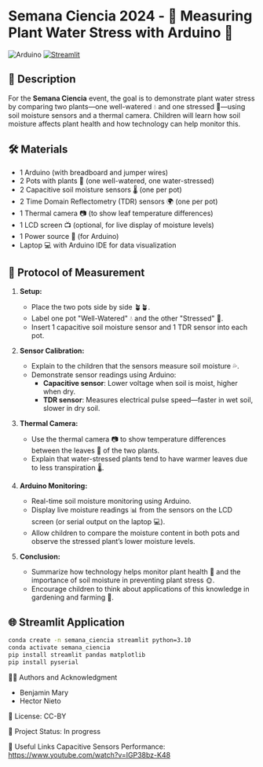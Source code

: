 # Semana Ciencia 2024 - 🌿 Measuring Plant Water Stress with Arduino 🌱

![Arduino](https://img.shields.io/badge/-Arduino-00979D?style=for-the-badge&logo=Arduino&logoColor=white)
[![Streamlit](https://img.shields.io/badge/Streamlit-FF4B4B?style=for-the-badge&logo=streamlit&logoColor=white)](https://tech4agro-csic-semanaciencia2024.streamlit.app/)

## 🌟 Description
For the **Semana Ciencia** event, the goal is to demonstrate plant water stress by comparing two plants—one well-watered 💧 and one stressed 🌵—using soil moisture sensors and a thermal camera. Children will learn how soil moisture affects plant health and how technology can help monitor this. 

## 🛠 Materials

- 1 Arduino (with breadboard and jumper wires)
- 2 Pots with plants 🌱 (one well-watered, one water-stressed)
- 2 Capacitive soil moisture sensors 🌡 (one per pot)
- 2 Time Domain Reflectometry (TDR) sensors 🌍 (one per pot)
- 1 Thermal camera 📷 (to show leaf temperature differences)
- 1 LCD screen 📺 (optional, for live display of moisture levels)
- 1 Power source 🔋 (for Arduino)
- Laptop 💻 with Arduino IDE for data visualization

## 📏 Protocol of Measurement

1. **Setup:**
   - Place the two pots side by side 🪴🪴.
   - Label one pot "Well-Watered" 💧 and the other "Stressed" 🌵.
   - Insert 1 capacitive soil moisture sensor and 1 TDR sensor into each pot.

2. **Sensor Calibration:**
   - Explain to the children that the sensors measure soil moisture 💦.
   - Demonstrate sensor readings using Arduino:
     - **Capacitive sensor**: Lower voltage when soil is moist, higher when dry.
     - **TDR sensor**: Measures electrical pulse speed—faster in wet soil, slower in dry soil.

3. **Thermal Camera:**
   - Use the thermal camera 📷 to show temperature differences between the leaves 🍃 of the two plants.
   - Explain that water-stressed plants tend to have warmer leaves due to less transpiration 🌡️.

4. **Arduino Monitoring:**
   - Real-time soil moisture monitoring using Arduino.
   - Display live moisture readings 📊 from the sensors on the LCD screen (or serial output on the laptop 💻).
   - Allow children to compare the moisture content in both pots and observe the stressed plant’s lower moisture levels.

5. **Conclusion:**
   - Summarize how technology helps monitor plant health 🌿 and the importance of soil moisture in preventing plant stress 🌞.
   - Encourage children to think about applications of this knowledge in gardening and farming 🚜.

## 🌐 Streamlit Application

```bash
conda create -n semana_ciencia streamlit python=3.10
conda activate semana_ciencia
pip install streamlit pandas matplotlib
pip install pyserial
```

👩‍🏫 Authors and Acknowledgment
- Benjamin Mary
- Hector Nieto

📜 License: CC-BY

🚧 Project Status: In progress

🔗 Useful Links
Capacitive Sensors Performance: https://www.youtube.com/watch?v=IGP38bz-K48

